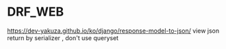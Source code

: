 # DRF_WEB
 
https://dev-yakuza.github.io/ko/django/response-model-to-json/
view json return by serializer , don't use queryset
